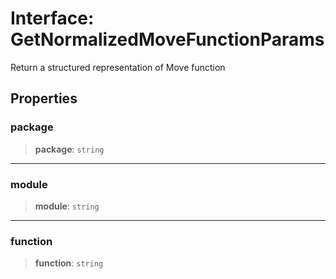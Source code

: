 # Interface: GetNormalizedMoveFunctionParams

Return a structured representation of Move function

## Properties

### package

> **package**: `string`

***

### module

> **module**: `string`

***

### function

> **function**: `string`
